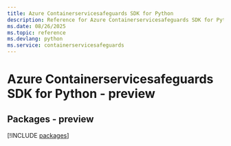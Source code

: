 ```yaml
---
title: Azure Containerservicesafeguards SDK for Python
description: Reference for Azure Containerservicesafeguards SDK for Python
ms.date: 08/26/2025
ms.topic: reference
ms.devlang: python
ms.service: containerservicesafeguards
---
```

# Azure Containerservicesafeguards SDK for Python - preview
## Packages - preview
[!INCLUDE [packages](containerservicesafeguards-index.md)]